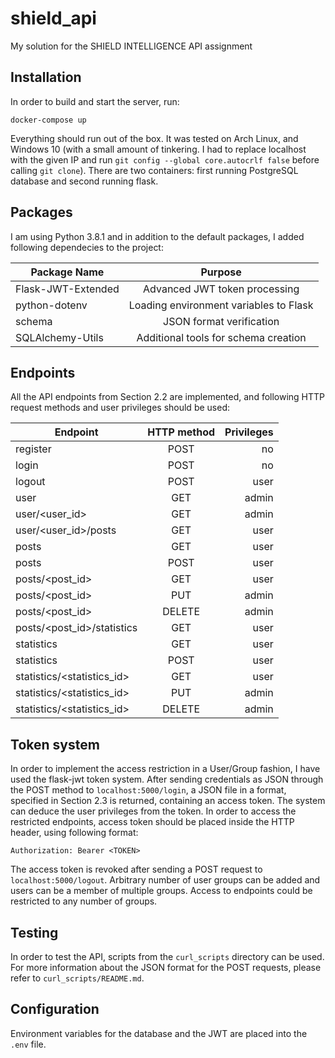 # shield_api
My solution for the SHIELD INTELLIGENCE API assignment
## Installation
In order to build and start the server, run:

`docker-compose up`

Everything should run out of the box. It was tested on Arch Linux, and Windows
10 (with a small amount of tinkering. I had to replace localhost with the given IP and run
`git config --global core.autocrlf false` before calling `git clone`). There are
two containers: first running PostgreSQL database and second running flask.


## Packages
I am using Python 3.8.1 and in addition to the default packages, I added
following dependecies to the project:

| Package Name       | Purpose                                |
| -------------      | :-------------:                        |
| Flask-JWT-Extended | Advanced JWT token processing          |
| python-dotenv      | Loading environment variables to Flask |
| schema             | JSON format verification               |
| SQLAlchemy-Utils   | Additional tools for schema creation   |


## Endpoints
All the API endpoints from Section 2.2 are implemented, and following HTTP
request methods and user privileges should be used:

| Endpoint                   | HTTP method     | Privileges |
| -------------              | :-------------: | -----:     |
| register                   | POST            | no         |
| login                      | POST            | no         |
| logout                     | POST            | user       |
| user                       | GET             | admin      |
| user/<user_id>             | GET             | admin      |
| user/<user_id>/posts       | GET             | user       |
| posts                      | GET             | user       |
| posts                      | POST            | user       |
| posts/<post_id>            | GET             | user       |
| posts/<post_id>            | PUT             | admin      |
| posts/<post_id>            | DELETE          | admin      |
| posts/<post_id>/statistics | GET             | user       |
| statistics                 | GET             | user       |
| statistics                 | POST            | user       |
| statistics/<statistics_id> | GET             | user       |
| statistics/<statistics_id> | PUT             | admin      |
| statistics/<statistics_id> | DELETE          | admin      |


## Token system
In order to implement the access restriction in a User/Group fashion, I have
used the flask-jwt token system. After sending credentials as JSON through the
POST method to `localhost:5000/login`, a JSON file in a format, specified in
Section 2.3 is returned, containing an access token. The system can deduce the
user privileges from the token. In order to access the restricted endpoints,
access token should be placed inside the HTTP header, using following format:

`Authorization: Bearer <TOKEN>`

The access token is revoked after sending a POST request to `localhost:5000/logout`. 
Arbitrary number of user groups can be added and users can be a member of multiple groups.
Access to endpoints could be restricted to any number of groups.

## Testing 
In order to test the API, scripts from the `curl_scripts` directory can be used. 
For more information about the JSON format for the POST requests, please refer to
`curl_scripts/README.md`.

## Configuration
Environment variables for the database and the JWT are placed into the `.env` file.

